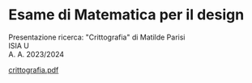 # Esame di Matematica per il design
  
Presentazione ricerca: "Crittografia" di Matilde Parisi  
ISIA U       
A. A. 2023/2024

[crittografia.pdf](crittografia.pdf)



